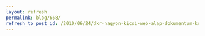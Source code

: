 ```yaml
---
layout: refresh
permalink: blog/668/
refresh_to_post_id: /2010/06/24/dkr-nagyon-kicsi-web-alap-dokumentum-kezel-rendszer-skgyas-lapolvas-tmogatssal
---
```

